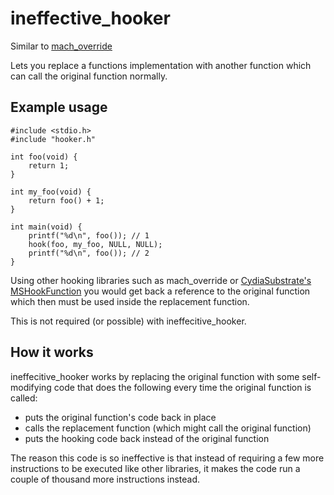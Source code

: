 ineffective_hooker
==================

Similar to [mach_override](https://github.com/rentzsch/mach_override)

Lets you replace a functions implementation with another function which can call the original function normally.

Example usage
-------------

```
#include <stdio.h>
#include "hooker.h"

int foo(void) {
	return 1;
}

int my_foo(void) {
	return foo() + 1;
}

int main(void) {
	printf("%d\n", foo()); // 1
	hook(foo, my_foo, NULL, NULL);
	printf("%d\n", foo()); // 2
}
```

Using other hooking libraries such as mach_override or [CydiaSubstrate's MSHookFunction](http://www.cydiasubstrate.com/) you would get back a reference to the original function which then must be used inside the replacement function.

This is not required (or possible) with ineffecitive_hooker.

How it works
------------

ineffecitive_hooker works by replacing the original function with some self-modifying code that does the following every time the original function is called:

- puts the original function's code back in place
- calls the replacement function (which might call the original function)
- puts the hooking code back instead of the original function

The reason this code is so ineffective is that instead of requiring a few more instructions to be executed like other libraries, it makes the code run a couple of thousand more instructions instead.
